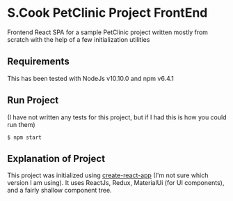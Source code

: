 # S.Cook PetClinic Project FrontEnd
Frontend React SPA for a sample PetClinic project written mostly from scratch with the help of a few initialization utilities

## Requirements
This has been tested with NodeJs v10.10.0 and npm v6.4.1

## Run Project
(I have not written any tests for this project, but if I had this is how you could run them)
```console
$ npm start
```

## Explanation of Project
This project was initialized using [create-react-app](https://github.com/facebook/create-react-app) (I'm not sure which version I am using).  It uses ReactJs, Redux, MaterialUi (for UI components), and a fairly shallow component tree.
